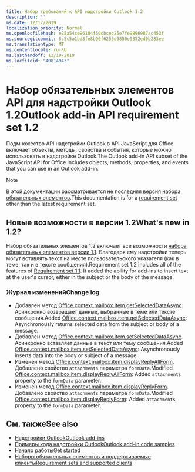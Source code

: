 ```yaml
---
title: Набор требований к API надстройки Outlook 1.2
description: ''
ms.date: 12/17/2019
localization_priority: Normal
ms.openlocfilehash: e25a54ce96104f50cbcec25e7fe9896987ac453f
ms.sourcegitcommit: 8c5c5a1bd3fe8b90f6253d9850e9352ed0b283ee
ms.translationtype: MT
ms.contentlocale: ru-RU
ms.lasthandoff: 12/19/2019
ms.locfileid: "40814943"
---
```

# <a name="outlook-add-in-api-requirement-set-12"></a><span data-ttu-id="50b86-102">Набор обязательных элементов API для надстройки Outlook 1.2</span><span class="sxs-lookup"><span data-stu-id="50b86-102">Outlook add-in API requirement set 1.2</span></span>

<span data-ttu-id="50b86-103">Подмножество API надстройки Outlook в API JavaScript для Office включает объекты, методы, свойства и события, которые можно использовать в надстройке Outlook.</span><span class="sxs-lookup"><span data-stu-id="50b86-103">The Outlook add-in API subset of the JavaScript API for Office includes objects, methods, properties, and events that you can use in an Outlook add-in.</span></span>

> [!NOTE]
> <span data-ttu-id="50b86-104">В этой документации рассматривается не последняя версия [набора обязательных элементов](/office/dev/add-ins/reference/requirement-sets/outlook-api-requirement-sets).</span><span class="sxs-lookup"><span data-stu-id="50b86-104">This documentation is for a [requirement set](/office/dev/add-ins/reference/requirement-sets/outlook-api-requirement-sets) other than the latest requirement set.</span></span> 

## <a name="whats-new-in-12"></a><span data-ttu-id="50b86-105">Новые возможности в версии 1.2</span><span class="sxs-lookup"><span data-stu-id="50b86-105">What's new in 1.2?</span></span>

<span data-ttu-id="50b86-p101">Набор обязательных элементов 1.2 включает все возможности [набора обязательных элементов версии 1.1](../requirement-set-1.1/outlook-requirement-set-1.1.md). Благодаря ему надстройки теперь могут вставлять текст на месте пользовательского указателя (как в теме, так и в тексте сообщения).</span><span class="sxs-lookup"><span data-stu-id="50b86-p101">Requirement set 1.2 includes all of the features of [Requirement set 1.1](../requirement-set-1.1/outlook-requirement-set-1.1.md). It added the ability for add-ins to insert text at the user's cursor, either in the subject or the body of the message.</span></span>

### <a name="change-log"></a><span data-ttu-id="50b86-108">Журнал изменений</span><span class="sxs-lookup"><span data-stu-id="50b86-108">Change log</span></span>

- <span data-ttu-id="50b86-109">Добавлен метод [Office.context.mailbox.item.getSelectedDataAsync](office.context.mailbox.item.md#methods). Асинхронно возвращает данные, выбранные в теме или тексте сообщения.</span><span class="sxs-lookup"><span data-stu-id="50b86-109">Added [Office.context.mailbox.item.getSelectedDataAsync](office.context.mailbox.item.md#methods): Asynchronously returns selected data from the subject or body of a message.</span></span>
- <span data-ttu-id="50b86-110">Добавлен метод [Office.context.mailbox.item.setSelectedDataAsync](office.context.mailbox.item.md#methods). Асинхронно вставляет данные в текст или тему сообщения.</span><span class="sxs-lookup"><span data-stu-id="50b86-110">Added [Office.context.mailbox.item.setSelectedDataAsync](office.context.mailbox.item.md#methods): Asynchronously inserts data into the body or subject of a message.</span></span>
- <span data-ttu-id="50b86-111">Изменен метод [Office.context.mailbox.item.displayReplyAllForm](office.context.mailbox.item.md#methods). Добавлено свойство `attachments` параметра `formData`.</span><span class="sxs-lookup"><span data-stu-id="50b86-111">Modified [Office.context.mailbox.item.displayReplyAllForm](office.context.mailbox.item.md#methods): Added `attachments` property to the `formData` parameter.</span></span>
- <span data-ttu-id="50b86-112">Изменен метод [Office.context.mailbox.item.displayReplyForm](office.context.mailbox.item.md#methods). Добавлено свойство `attachments` параметра `formData`.</span><span class="sxs-lookup"><span data-stu-id="50b86-112">Modified [Office.context.mailbox.item.displayReplyForm](office.context.mailbox.item.md#methods): Added `attachments` property to the `formData` parameter.</span></span>

## <a name="see-also"></a><span data-ttu-id="50b86-113">См. также</span><span class="sxs-lookup"><span data-stu-id="50b86-113">See also</span></span>

- [<span data-ttu-id="50b86-114">Надстройки Outlook</span><span class="sxs-lookup"><span data-stu-id="50b86-114">Outlook add-ins</span></span>](/outlook/add-ins/)
- [<span data-ttu-id="50b86-115">Примеры кода надстройки Outlook</span><span class="sxs-lookup"><span data-stu-id="50b86-115">Outlook add-in code samples</span></span>](https://developer.microsoft.com/outlook/gallery/?filterBy=Outlook,Samples,Add-ins)
- [<span data-ttu-id="50b86-116">Начало работы</span><span class="sxs-lookup"><span data-stu-id="50b86-116">Get started</span></span>](/outlook/add-ins/quick-start)
- [<span data-ttu-id="50b86-117">Наборы обязательных элементов и поддерживаемые клиенты</span><span class="sxs-lookup"><span data-stu-id="50b86-117">Requirement sets and supported clients</span></span>](../../requirement-sets/outlook-api-requirement-sets.md)
